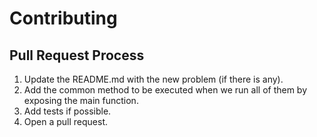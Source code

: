 # Contributing

## Pull Request Process

1. Update the README.md with the new problem (if there is any).
2. Add the common method to be executed when we run all of them by exposing the main function.
3. Add tests if possible.
4. Open a pull request.
